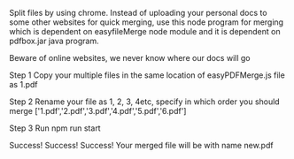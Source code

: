 Split files by using chrome.
Instead of uploading your personal docs to some other websites for quick merging, use this node program for merging which is dependent on easyfileMerge node module and it is dependent on pdfbox.jar java program.

Beware of online websites, we never know where our docs will go

Step 1
Copy your multiple files in the same location of easyPDFMerge.js file as 1.pdf

Step 2
Rename your file as 1, 2, 3, 4etc, specify in which order you should merge
['1.pdf','2.pdf','3.pdf','4.pdf','5.pdf','6.pdf']

Step 3
Run
npm run start

Success! Success! Success!
Your merged file will be with name new.pdf
